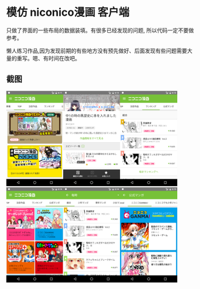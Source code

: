# 模仿 niconico漫画 客户端

只做了界面的一些布局的数据装填。有很多已经发现的问题, 所以代码一定不要做参考。

懒人练习作品,因为发现前期的有些地方没有预先做好、后面发现有些问题需要大量的重写。嗯、有时间在改吧。

## 截图

<img width='30%' src='cap/device-2017-03-26-181212.png'><img width='30%' src='cap/device-2017-03-26-181332.png'><img width='30%' src='cap/device-2017-03-26-181358.png'>
<img width='30%' src='cap/device-2017-03-26-181411.png'><img width='30%' src='cap/device-2017-03-26-181442.png'><img width='30%' src='cap/device-2017-03-26-181524.png'>
